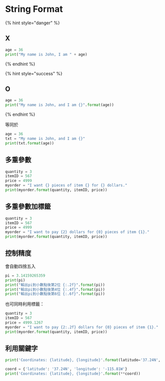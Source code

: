 # String Format

{% hint style="danger" %}
## X

```python
age = 36
print("My name is John, I am " + age)
```
{% endhint %}

{% hint style="success" %}
## O

```python
age = 36
print("My name is John, and I am {}".format(age))
```
{% endhint %}

等同於

```python
age = 36
txt = "My name is John, and I am {}"
print(txt.format(age))
```

## 多重參數

```python
quantity = 3
itemID = 567
price = 4999
myorder = "I want {} pieces of item {} for {} dollars."
print(myorder.format(quantity, itemID, price))
```

## 多重參數加標籤

```python
quantity = 3
itemID = 567
price = 4999
myorder = "I want to pay {2} dollars for {0} pieces of item {1}."
print(myorder.format(quantity, itemID, price))
```

## 控制精度

會自動四捨五入

```python
pi = 3.14159265359
print(pi)
print("輸出pi到小數點後第2位 {:.2f}".format(pi))
print("輸出pi到小數點後第4位 {:.4f}".format(pi))
print("輸出pi到小數點後第6位 {:.6f}".format(pi))
```

也可同時利用標籤：

```python
quantity = 3
itemID = 567
price = 4999.1267
myorder = "I want to pay {2:.2f} dollars for {0} pieces of item {1}."
print(myorder.format(quantity, itemID, price))
```

## 利用關鍵字

```python
print('Coordinates: {latitude}, {longitude}'.format(latitude='37.24N', longitude='-115.81W'))

coord = {'latitude': '37.24N', 'longitude': '-115.81W'}
print('Coordinates: {latitude}, {longitude}'.format(**coord))

```

